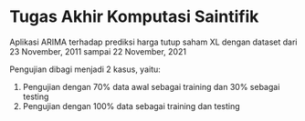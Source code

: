 # Tugas Akhir Komputasi Saintifik

Aplikasi ARIMA terhadap prediksi harga tutup saham XL dengan dataset dari 23 November, 2011 sampai 22 November, 2021

Pengujian dibagi menjadi 2 kasus, yaitu:
1. Pengujian dengan 70% data awal sebagai training dan 30% sebagai testing
2. Pengujian dengan 100% data sebagai training dan testing
